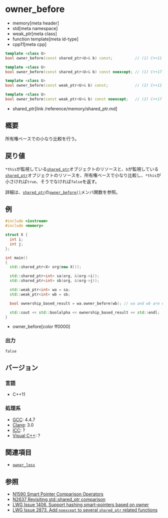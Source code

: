 # owner_before
* memory[meta header]
* std[meta namespace]
* weak_ptr[meta class]
* function template[meta id-type]
* cpp11[meta cpp]

```cpp
template <class U>
bool owner_before(const shared_ptr<U>& b) const;          // (1) C++11

template <class U>
bool owner_before(const shared_ptr<U>& b) const noexcept; // (1) C++17

template <class U>
bool owner_before(const weak_ptr<U>& b) const;            // (2) C++11

template <class U>
bool owner_before(const weak_ptr<U>& b) const noexcept;   // (2) C++17
```
* shared_ptr[link /reference/memory/shared_ptr.md]

## 概要
所有権ベースでの小なり比較を行う。


## 戻り値
`*this`が監視している[`shared_ptr`](/reference/memory/shared_ptr.md)オブジェクトのリソースと、`b`が監視している[`shared_ptr`](/reference/memory/shared_ptr.md)オブジェクトのリソースを、所有権ベースで小なり比較し、`*this`が小さければ`true`、そうでなければ`false`を返す。

詳細は、[`shared_ptr`](/reference/memory/shared_ptr.md)の[`owner_before()`](/reference/memory/shared_ptr/owner_before.md)メンバ関数を参照。


## 例
```cpp example
#include <iostream>
#include <memory>

struct X {
  int i;
  int j;
};

int main()
{
  std::shared_ptr<X> org(new X());

  std::shared_ptr<int> sa(org, &(org->i));
  std::shared_ptr<int> sb(org, &(org->j));

  std::weak_ptr<int> wa = sa;
  std::weak_ptr<int> wb = sb;

  bool ownership_based_result = wa.owner_before(wb); // wa and wb are equivalent

  std::cout << std::boolalpha << ownership_based_result << std::endl;
}
```
* owner_before[color ff0000]

### 出力
```
false
```

## バージョン
### 言語
- C++11

### 処理系
- [GCC](/implementation.md#gcc): 4.4.7
- [Clang](/implementation.md#clang): 3.0
- [ICC](/implementation.md#icc): ?
- [Visual C++](/implementation.md#visual_cpp): ?


## 関連項目
- [`owner_less`](/reference/memory/owner_less.md)


## 参照
- [N1590 Smart Pointer Comparison Operators](http://www.open-std.org/jtc1/sc22/wg21/docs/papers/2004/n1590.html)
- [N2637 Revisiting std::shared_ptr comparison](http://www.open-std.org/jtc1/sc22/wg21/docs/papers/2008/n2637.pdf)
- [LWG Issue 1406. Support hashing smart-pointers based on owner](http://www.open-std.org/jtc1/sc22/wg21/docs/lwg-active.html#1406)
- [LWG Issue 2873. Add `noexcept` to several `shared_ptr` related functions](https://wg21.cmeerw.net/lwg/issue2873)
